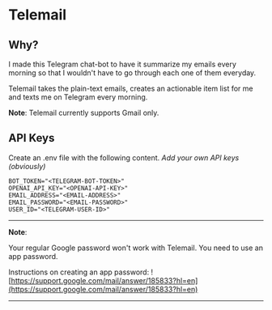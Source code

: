 # Telemail

## Why?

I made this Telegram chat-bot to have it summarize my emails every morning so that I wouldn't have to go through each one of them everyday.

Telemail takes the plain-text emails, creates an actionable item list for me and texts me on Telegram every morning.

**Note**: Telemail currently supports Gmail only.

## API Keys

Create an .env file with the following content. _Add your own API keys (obviously)_

```env
BOT_TOKEN="<TELEGRAM-BOT-TOKEN>"
OPENAI_API_KEY="<OPENAI-API-KEY>"
EMAIL_ADDRESS="<EMAIL-ADDRESS>"
EMAIL_PASSWORD="<EMAIL-PASSWORD>"
USER_ID="<TELEGRAM-USER-ID>"
```

---

**Note**:

Your regular Google password won't work with Telemail. You need to use an app password.

Instructions on creating an app password:
![https://support.google.com/mail/answer/185833?hl=en](https://support.google.com/mail/answer/185833?hl=en)

---
